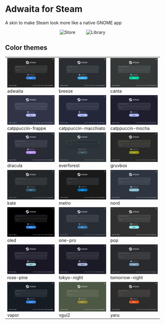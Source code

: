 # Adwaita for Steam

A skin to make Steam look more like a native GNOME app

<p align="center">
	<img alt="Store" src="/screenshots/store.png?raw=true" width="45%">
	&nbsp; &nbsp; &nbsp; &nbsp;
	<img alt="Library" src="/screenshots/library.png?raw=true" width="45%">
</p>

## Color themes

<table>
	<tr>
		<td><img alt="adwaita" src="/adwaita/colorthemes/adwaita/preview.png?raw=true"><br/>adwaita</td>
		<td><img alt="breeze" src="/adwaita/colorthemes/breeze/preview.png?raw=true"><br/>breeze</td>
		<td><img alt="canta" src="/adwaita/colorthemes/canta/preview.png?raw=true"><br/>canta</td>
	</tr>
	<tr>
		<td><img alt="catppuccin-frappe" src="/adwaita/colorthemes/catppuccin-frappe/preview.png?raw=true"><br/>catppuccin-frappe</td>
		<td><img alt="catppuccin-macchiato" src="/adwaita/colorthemes/catppuccin-macchiato/preview.png?raw=true"><br/>catppuccin-macchiato</td>
		<td><img alt="catppuccin-mocha" src="/adwaita/colorthemes/catppuccin-mocha/preview.png?raw=true"><br/>catppuccin-mocha</td>
	</tr>
	<tr>
		<td><img alt="dracula" src="/adwaita/colorthemes/dracula/preview.png?raw=true"><br/>dracula</td>
		<td><img alt="everforest" src="/adwaita/colorthemes/everforest/preview.png?raw=true"><br/>everforest</td>
		<td><img alt="gruvbox" src="/adwaita/colorthemes/gruvbox/preview.png?raw=true"><br/>gruvbox</td>
	</tr>
	<tr>
		<td><img alt="kate" src="/adwaita/colorthemes/kate/preview.png?raw=true"><br/>kate</td>
		<td><img alt="metro" src="/adwaita/colorthemes/metro/preview.png?raw=true"><br/>metro</td>
		<td><img alt="nord" src="/adwaita/colorthemes/nord/preview.png?raw=true"><br/>nord</td>
	</tr>
	<tr>
		<td><img alt="oled" src="/adwaita/colorthemes/oled/preview.png?raw=true"><br/>oled</td>
		<td><img alt="one-pro" src="/adwaita/colorthemes/one-pro/preview.png?raw=true"><br/>one-pro</td>
		<td><img alt="pop" src="/adwaita/colorthemes/pop/preview.png?raw=true"><br/>pop</td>
	</tr>
	<tr>
		<td><img alt="rose-pine" src="/adwaita/colorthemes/rose-pine/preview.png?raw=true"><br/>rose-pine</td>
		<td><img alt="tokyo-night" src="/adwaita/colorthemes/tokyo-night/preview.png?raw=true"><br/>tokyo-night</td>
		<td><img alt="tomorrow-night" src="/adwaita/colorthemes/tomorrow-night/preview.png?raw=true"><br/>tomorrow-night</td>
	</tr>
	<tr>
		<td><img alt="vapor" src="/adwaita/colorthemes/vapor/preview.png?raw=true"><br/>vapor</td>
		<td><img alt="vgui2" src="/adwaita/colorthemes/vgui2/preview.png?raw=true"><br/>vgui2</td>
		<td><img alt="yaru" src="/adwaita/colorthemes/yaru/preview.png?raw=true"><br/>yaru</td>
	</tr>
</table>